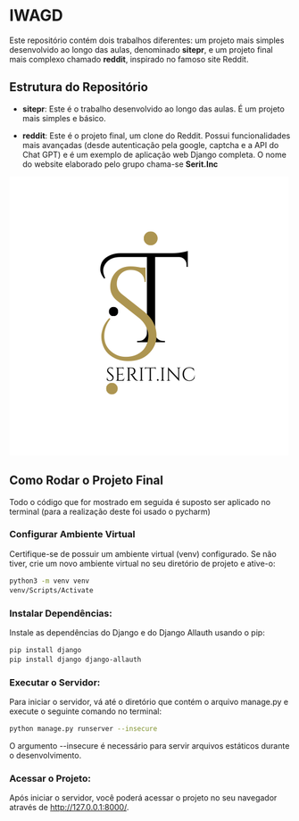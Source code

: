 # IWAGD

Este repositório contém dois trabalhos diferentes: um projeto mais simples desenvolvido ao longo das aulas, denominado **sitepr**, e um projeto final mais complexo chamado **reddit**, inspirado no famoso site Reddit.

## Estrutura do Repositório

- **sitepr**: Este é o trabalho desenvolvido ao longo das aulas. É um projeto mais simples e básico.

- **reddit**: Este é o projeto final, um clone do Reddit. Possui funcionalidades mais avançadas (desde autenticação pela google, captcha e a API do Chat GPT) e é um exemplo de aplicação web Django completa. O nome do website elaborado pelo grupo chama-se **Serit.Inc**

![Logotipo do Website](Serit_5.png)

## Como Rodar o Projeto Final 
Todo o código que for mostrado em seguida é suposto ser aplicado no terminal (para a realização deste foi usado o pycharm)

### Configurar Ambiente Virtual

Certifique-se de possuir um ambiente virtual (venv) configurado. Se não tiver, crie um novo ambiente virtual no seu diretório de projeto e ative-o:

```bash
python3 -m venv venv
venv/Scripts/Activate
```

### Instalar Dependências:
Instale as dependências do Django e do Django Allauth usando o pip:

```bash
pip install django
pip install django django-allauth
```

### Executar o Servidor:
Para iniciar o servidor, vá até o diretório que contém o arquivo manage.py e execute o seguinte comando no terminal:

```bash
python manage.py runserver --insecure
```
O argumento --insecure é necessário para servir arquivos estáticos durante o desenvolvimento.

### Acessar o Projeto:
Após iniciar o servidor, você poderá acessar o projeto no seu navegador através de http://127.0.0.1:8000/.
